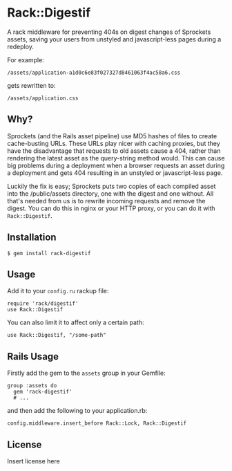 Rack::Digestif
==============

A rack middleware for preventing 404s on digest changes of Sprockets assets, saving your users from unstyled and javascript-less pages during a redeploy.

For example:

    /assets/application-a1d0c6e83f027327d8461063f4ac58a6.css

gets rewritten to:

    /assets/application.css

Why?
----

Sprockets (and the Rails asset pipeline) use MD5 hashes of files to create cache-busting URLs. These URLs play nicer with caching proxies, but they have the disadvantage that requests to old assets cause a 404, rather than rendering the latest asset as the query-string method would. This can cause big problems during a deployment when a browser requests an asset during a deployment and gets 404 resulting in an unstyled or javascript-less page.

Luckily the fix is easy; Sprockets puts two copies of each compiled asset into the /public/assets directory, one with the digest and one without. All that's needed from us is to rewrite incoming requests and remove the digest. You can do this in nginx or your HTTP proxy, or you can do it with `Rack::Digestif`.

Installation
------------

    $ gem install rack-digestif
    
Usage
-----

Add it to your `config.ru` rackup file:

    require 'rack/digestif'
    use Rack::Digestif

You can also limit it to affect only a certain path:

    use Rack::Digestif, "/some-path"


Rails Usage
-----------

Firstly add the gem to the `assets` group in your Gemfile:

    group :assets do
      gem 'rack-digestif'
      # ...

and then add the following to your application.rb:

    config.middleware.insert_before Rack::Lock, Rack::Digestif


License
-------

Insert license here